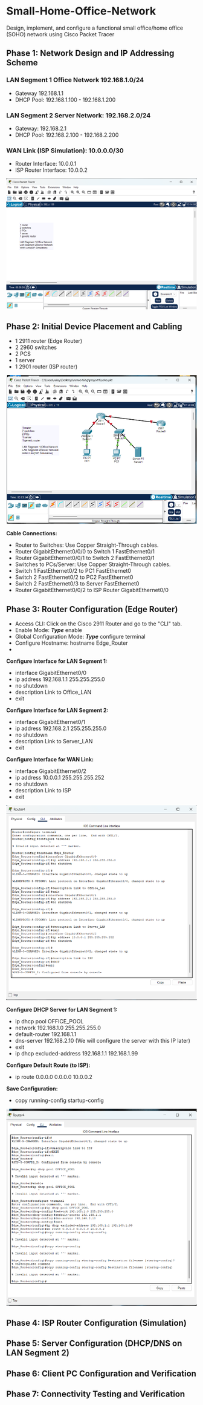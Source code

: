 # Small-Home-Office-Network
Design, implement, and configure a functional small office/home office (SOHO) network using Cisco Packet Tracer

## Phase 1: Network Design and IP Addressing Scheme
### LAN Segment 1 Office Network 192.168.1.0/24
- Gateway 192.168.1.1
- DHCP Pool: 192.168.1.100 - 192.168.1.200
### LAN Segment 2 Server Network: 192.168.2.0/24
- Gateway: 192.168.2.1
- DHCP Pool: 192.168.2.100 - 192.168.2.200
### WAN Link (ISP Simulation): 10.0.0.0/30
- Router Interface: 10.0.0.1
- ISP Router Interface: 10.0.0.2

  
![image alt](https://github.com/Salayne/Small-Home-Office-Network/blob/main/1.png)


## Phase 2: Initial Device Placement and Cabling
- 1 2911 router (Edge Router)
- 2 2960 switches
- 2 PCS
- 1 server
- 1 2901 router (ISP router)

![image alt](https://github.com/Salayne/Small-Home-Office-Network/blob/main/cableConnections.png)

**Cable Connections:**
- Router to Switches: Use Copper Straight-Through cables.
- Router GigabitEthernet0/0/0 to Switch 1 FastEthernet0/1
- Router GigabitEthernet0/0/1 to Switch 2 FastEthernet0/1
- Switches to PCs/Server: Use Copper Straight-Through cables.
- Switch 1 FastEthernet0/2 to PC1 FastEthernet0
- Switch 2 FastEthernet0/2 to PC2 FastEthernet0
- Switch 2 FastEthernet0/3 to Server FastEthernet0
- Router GigabitEthernet0/0/2 to ISP Router GigabitEthernet0/0


## Phase 3: Router Configuration (Edge Router)

- Access CLI: Click on the Cisco 2911 Router and go to the "CLI" tab.
- Enable Mode: ***Type*** enable
- Global Configuration Mode: ***Type*** configure terminal
- Configure Hostname: hostname Edge_Router
- 

  **Configure Interface for LAN Segment 1:**
- interface GigabitEthernet0/0
- ip address 192.168.1.1 255.255.255.0
- no shutdown
- description Link to Office_LAN
- exit


**Configure Interface for LAN Segment 2:**
- interface GigabitEthernet0/1
- ip address 192.168.2.1 255.255.255.0
- no shutdown
- description Link to Server_LAN
- exit


**Configure Interface for WAN Link:**
- interface GigabitEthernet0/2
- ip address 10.0.0.1 255.255.255.252
- no shutdown
- description Link to ISP
- exit

  
![image alt](https://github.com/Salayne/Small-Home-Office-Network/blob/main/routerConfig1.png)


**Configure DHCP Server for LAN Segment 1:**
- ip dhcp pool OFFICE_POOL
- network 192.168.1.0 255.255.255.0
- default-router 192.168.1.1
- dns-server 192.168.2.10 (We will configure the server with this IP later)
- exit
- ip dhcp excluded-address 192.168.1.1 192.168.1.99


**Configure Default Route (to ISP):**
- ip route 0.0.0.0 0.0.0.0 10.0.0.2


**Save Configuration:**
- copy running-config startup-config



![image alt](https://github.com/Salayne/Small-Home-Office-Network/blob/main/routerConfig2.png)



## Phase 4: ISP Router Configuration (Simulation)
## Phase 5: Server Configuration (DHCP/DNS on LAN Segment 2)
## Phase 6: Client PC Configuration and Verification
## Phase 7: Connectivity Testing and Verification
